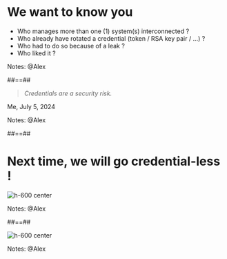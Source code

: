 <!-- .slide -->

# We want to know you

* Who manages more than one (1) system(s) interconnected ?
* Who already have rotated a credential (token / RSA key pair / ...) ?
* Who had to do so because of a leak ?
* Who liked it ?
<!-- .element: class="list-fragment" -->

Notes: @Alex

##==##

<!-- .slide: class="quote-slide" -->

<blockquote>
<cite>
  Credentials are a security risk.
</cite>
</blockquote>
Me, July 5, 2024

Notes: @Alex

##==##

<!-- .slide -->

# Next time, we will go credential-less !

![h-600 center](./assets/images/swear.gif)

Notes: @Alex

##==##

<!-- .slide -->

![h-600 center](./assets/images/later.jpeg)

Notes: @Alex
